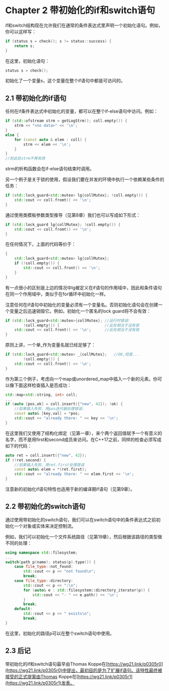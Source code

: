 # Chapter 2 带初始化的if和switch语句

if和switch结构现在允许我们在通常的条件表达式里声明一个初始化语句。例如，你可以这样写：

```cpp
if (status s = check(); s != status::success) {
    return s;
}
```

在这里，初始化语句：

```cpp
status s = check();
```

初始化了一个变量s，这个变量在整个if语句中都是可访问的。

## 2.1 带初始化的if语句

任何在if条件表达式中初始化的变量，都可以在整个if-else语句中访问。例如：

```cpp
if (std::ofstream strm = getLogStrm(); coll.empty()) {
    strm << "<no data>" << '\n';
}
else {
    for (const auto & elem : coll) {
        strm << elem << '\n';
    }
}
//到此处strm不再有效
```

strm的析构函数会在if-else语句结束时调用。

另一个例子是关于锁的使用，假设我们要在并发的环境中执行一个依赖某些条件的任务：

```cpp
if (std::lock_guard<std::mutex> lg{collMutex}; !coll.empty()) {
    std::cout << coll.fromt() << '\n';
}
```

通过使用类模板参数类型推导（见第8章）我们也可以写成如下形式：

```cpp
if (std::lock_guard lg{collMutex}; !coll.empty()) {
    std::cout << coll.fromt() << '\n';
}
```

在任何情况下，上面的代码等价于：

```cpp
{
    std::lock_guard<std::mutex> lg{collMutex};
    if (!coll.empty()) {
        std::cout << coll.front() << '\n';
    }
}
```

有一点很小的区别是上边的情况中lg被定义在if语句的作用域中，因此和条件语句在同一个作用域中，类似于在for循环中初始化一样。

注意任何在if语句中初始化的变量必须有一个变量名。否则初始化语句会在创建一个变量之后迅速销毁它。例如，初始化一个匿名的lock guard将不会有效：

```cpp
if (std::lock_guard<std::mutex>{collMutex}; //运行时错误:
        !coll.empty()) {                    //此处相当于没有锁
    std::cout << coll.front() << '\n';      //此处相当于没有锁
}
```

原则上讲，一个单_作为变量名就已经足够了：

```cpp
if (std::lock_guard<std::mutex> _{collMutes};   //OK,但是...
        !coll.empty()) {
    std::cout << coll.front() << '\n';
}
```

作为第三个例子，考虑向一个map或unordered_map中插入一个新的元素。你可以像下面这样检查插入是否成功：

```cpp
std::map<std::string, int> coll;
...
if (auto [pos,ok] = coll.insert({"new", 42}); !ok) {
    //如果插入失败，用pos迭代器处理错误:
    const auto& [key,val] = *pos;
    std::cout << "already there: " << key << '\n';
}
```

在这里我们又使用了结构化绑定（见第一章），来个两个返回值赋予一个有意义的名字，而不是用first和second成员来访问。在C++17之前，同样的检查必须写成如下的代码：

```cpp
auto ret = coll.insert({"new", 42});
if (!ret.second) {
    //如果插入失败，用ret.first处理错误
    const auto& elem = *(ret.first);
    std::cout << "already there: " << elem.first << '\n';
}
```

注意新的初始化if语句特性也适用于新的编译期if语句（见第9章）。

## 2.2 带初始化的switch语句

通过使用带初始化的switch语句，我们可以在switch语句中的条件表达式之前初始化一个对象或实体来决定控制流。

例如，我们可以初始化一个文件系统路径（见第19章），然后根据该路径的类型做不同的处理：

```cpp
using namespace std::filesystem;
...
switch(path p(name); status(p).type()) {
    case file_type::not_found:
        std::cout << p << "not found\n";
        break;
    case file_type::directory:
        std::cout << p << ":\n";
        for (auto& e : std::filesystem::directory_iterator(p)) {
            std::cout << "- " << e.path() << '\n';
        }
        break;
    default:
        std::cout << p << " exists\n";
        break;
}
```

在这里，初始化的路径p可以在整个switch语句中使用。

## 2.3 后记

带初始化的if和switch语句最早由Thomas Koppe在[https://wg21.link/p0305r0](https://wg21.link/p0305r0)中提出，最初目的是为了扩展if语句。该特性最终被接受的正式提案由Thomas Koppe在[https://wg21.link/p0305r1](https://wg21.link/p0305r1)发表。
